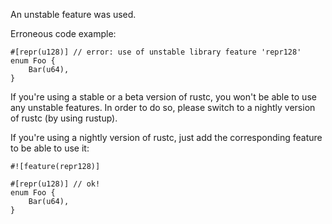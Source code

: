 An unstable feature was used.

Erroneous code example:

```compile_fail,E0658
#[repr(u128)] // error: use of unstable library feature 'repr128'
enum Foo {
    Bar(u64),
}
```

If you're using a stable or a beta version of rustc, you won't be able to use
any unstable features. In order to do so, please switch to a nightly version of
rustc (by using rustup).

If you're using a nightly version of rustc, just add the corresponding feature
to be able to use it:

```
#![feature(repr128)]

#[repr(u128)] // ok!
enum Foo {
    Bar(u64),
}
```
